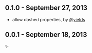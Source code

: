 0.1.0 - September 27, 2013
--------------------------
* allow dashed properties, by [@yields](https://github.com/yields)

0.0.1 - September 18, 2013
--------------------------
:sparkles: